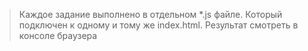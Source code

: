 > Каждое задание выполнено в отдельном *.js файле.
> Который подключен к одному и тому же index.html.
> Результат смотреть в консоле браузера
